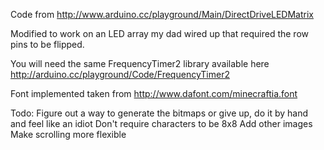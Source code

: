 Code from http://www.arduino.cc/playground/Main/DirectDriveLEDMatrix

Modified to work on an LED array my dad wired up that required the row pins to be flipped.

You will need the same FrequencyTimer2 library available here http://arduino.cc/playground/Code/FrequencyTimer2 

Font implemented taken from http://www.dafont.com/minecraftia.font

Todo: 
Figure out a way to generate the bitmaps or give up, do it by hand and feel like an idiot
Don't require characters to be 8x8
Add other images
Make scrolling more flexible